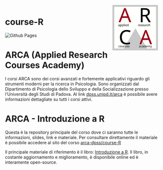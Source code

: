
<!-- README.md is generated from README.Rmd. Please edit that file -->

<img align="right" width="150" height="150" src="files/arca_logo.svg">

# course-R

<!-- badges: start -->

![Github
Pages](https://github.com/filippogambarota/cv/actions/workflows/pages/pages-build-deployment/badge.svg?branch=master)
<!-- badges: end -->

# ARCA (Applied Research Courses Academy)

I corsi ARCA sono dei corsi avanzati e fortemente applicativi riguardo
gli strumenti moderni per la ricerca in Psicologia. Sono organizzati dal
Dipartimento di Psicologia dello Sviluppo e della Socializzazione presso
l’Università degli Studi di Padova. Al link
[dpss.unipd.it/arca](https://www.dpss.unipd.it/arca) è possibile avere
informazioni dettagliate su tutti i corsi attivi.

# ARCA - Introduzione a R

Questa è la repository principale del corso dove ci saranno tutte le
informazioni, slides, link e materiale. Per consultare direttamente il
materiale è possibile accedere al sito del corso
[arca-dpss/course-R](https://arca-dpss.github.io/course-R/)

Il principale materiale di riferimento è il libro: [Introduzione a
R](https://psicostat.github.io/Introduction2R/). Il libro, in costante
aggiornamento e miglioramento, è disponibile online ed è interamente
open-source.
